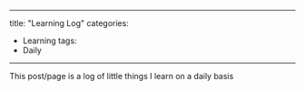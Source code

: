 ---
 title: "Learning Log"
 categories:
   - Learning
tags:
   - Daily
 ---

 This post/page is a log of little things I learn on a daily basis
